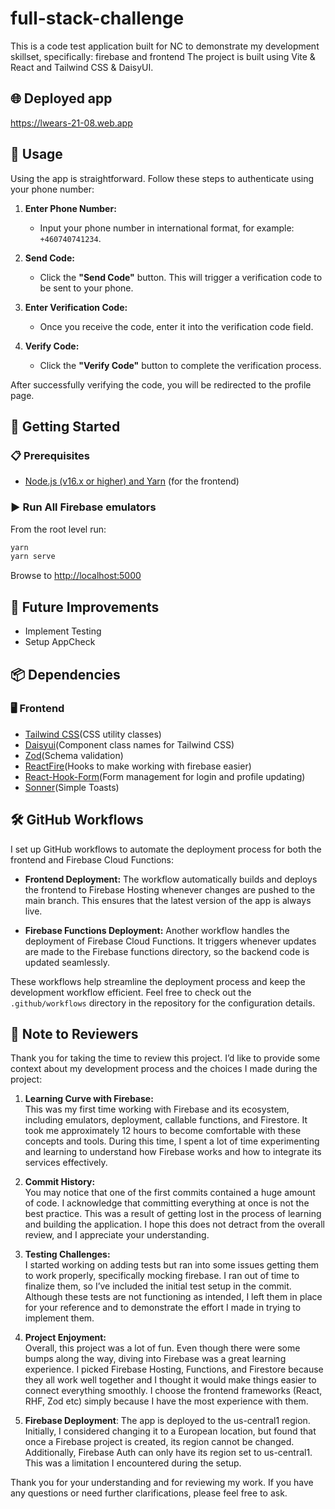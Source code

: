 # full-stack-challenge

This is a code test application built for NC to demonstrate my development skillset, specifically: firebase and frontend
The project is built using Vite & React and Tailwind CSS & DaisyUI.

## 🌐 Deployed app

<https://lwears-21-08.web.app>

## 📱 Usage

Using the app is straightforward. Follow these steps to authenticate using your phone number:

1. **Enter Phone Number:**

   - Input your phone number in international format, for example: `+460740741234`.

2. **Send Code:**

   - Click the **"Send Code"** button. This will trigger a verification code to be sent to your phone.

3. **Enter Verification Code:**

   - Once you receive the code, enter it into the verification code field.

4. **Verify Code:**
   - Click the **"Verify Code"** button to complete the verification process.

After successfully verifying the code, you will be redirected to the profile page.

## 🚀 Getting Started

### 📋 Prerequisites

- [Node.js (v16.x or higher) and Yarn](https://nodejs.org/en/download/) (for the frontend)

### ▶️ Run All Firebase emulators

From the root level run:

```bash
yarn
yarn serve
```

Browse to <http://localhost:5000>

## 🚧 Future Improvements

- Implement Testing
- Setup AppCheck

## 📦 Dependencies

### 🖥️ Frontend

- [Tailwind CSS](https://tailwindcss.com/)(CSS utility classes)
- [Daisyui](https://daisyui.com/)(Component class names for Tailwind CSS)
- [Zod](https://zod.dev/)(Schema validation)
- [ReactFire](https://github.com/FirebaseExtended/reactfire)(Hooks to make working with firebase easier)
- [React-Hook-Form](https://react-hook-form.com/)(Form management for login and profile updating)
- [Sonner](https://sonner.emilkowal.ski/)(Simple Toasts)

## 🛠️ GitHub Workflows

I set up GitHub workflows to automate the deployment process for both the frontend and Firebase Cloud Functions:

- **Frontend Deployment:** The workflow automatically builds and deploys the frontend to Firebase Hosting whenever changes are pushed to the main branch. This ensures that the latest version of the app is always live.

- **Firebase Functions Deployment:** Another workflow handles the deployment of Firebase Cloud Functions. It triggers whenever updates are made to the Firebase functions directory, so the backend code is updated seamlessly.

These workflows help streamline the deployment process and keep the development workflow efficient. Feel free to check out the `.github/workflows` directory in the repository for the configuration details.

## 📝 Note to Reviewers

Thank you for taking the time to review this project. I’d like to provide some context about my development process and the choices I made during the project:

1. **Learning Curve with Firebase:**  
   This was my first time working with Firebase and its ecosystem, including emulators, deployment, callable functions, and Firestore. It took me approximately 12 hours to become comfortable with these concepts and tools. During this time, I spent a lot of time experimenting and learning to understand how Firebase works and how to integrate its services effectively.

2. **Commit History:**  
   You may notice that one of the first commits contained a huge amount of code. I acknowledge that committing everything at once is not the best practice. This was a result of getting lost in the process of learning and building the application. I hope this does not detract from the overall review, and I appreciate your understanding.

3. **Testing Challenges:**  
   I started working on adding tests but ran into some issues getting them to work properly, specifically mocking firebase. I ran out of time to finalize them, so I’ve included the initial test setup in the commit. Although these tests are not functioning as intended, I left them in place for your reference and to demonstrate the effort I made in trying to implement them.

4. **Project Enjoyment:**  
   Overall, this project was a lot of fun. Even though there were some bumps along the way, diving into Firebase was a great learning experience. I picked Firebase Hosting, Functions, and Firestore because they all work well together and I thought it would make things easier to connect everything smoothly. I choose the frontend frameworks (React, RHF, Zod etc) simply because I have the most experience with them.
5. **Firebase Deployment**:
   The app is deployed to the us-central1 region. Initially, I considered changing it to a European location, but found that once a Firebase project is created, its region cannot be changed. Additionally, Firebase Auth can only have its region set to us-central1. This was a limitation I encountered during the setup.

Thank you for your understanding and for reviewing my work. If you have any questions or need further clarifications, please feel free to ask.

